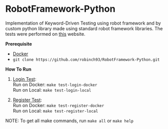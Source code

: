 # RobotFramework-Python
Implementation of Keyword-Driven Testing using robot framework and by custom python library made using standard robot framework libraries.
The tests were performed on [this](http://demowebshop.tricentis.com/) website.

**Prerequisite**

- [Docker](https://docs.docker.com/get-docker/) 
- `git clone https://github.com/robinch93/RobotFramework-Python.git`

**How To Run**

1. [Login Test](https://github.com/robinch93/RobotFramework-Python/blob/master/TestCases/TC1_LOGIN.robot): </br>
    Run on Docker: `make test-login-docker` </br>
    Run on Local:  `make test-login-local`  </br>

3. [Register Test](https://github.com/robinch93/RobotFramework-Python/blob/master/TestCases/TC2_REGISTER.robot): </br>
    Run on Docker: `make test-register-docker`  </br>
    Run on Local: `make test-register-local`    </br>


NOTE: To get all make commands, run `make all` or `make help`

